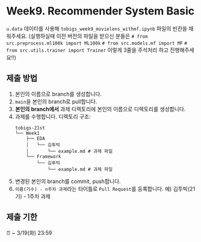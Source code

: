 # Week9. Recommender System Basic

`u.data` 데이터를 사용해 `tobigs_week9_movielens_withmf.ipynb` 파일의 빈칸을 채워주세요.
(실행하실때 이전 버전의 파일을 받으신 분들은 
`# from src.preprocess.ml100k import ML100k`
`# from src.models.mf import MF`
`# from src.utils.trainer import Trainer`
이렇게 3줄을 주석처리 하고 진행해주세요!!)

## 제출 방법
1. 본인의 이름으로 branch를 생성합니다.
2. `main`을 본인의 branch로 pull합니다.
3. **본인의 branch에서** 과제 디렉토리에 본인의 이름으로 디렉토리를 생성합니다.
4. 과제를 수행합니다. 디렉토리 구조:
   ```
   tobigs-21st
   └── Week1
       ├── EDA
       │   └── 김투빅
       │       └── example.md # 과제 파일
       └── Framework
           └── 김투빅
               └── example.md # 과제 파일
   ```
5. 변경된 본인의 branch를 commit, push합니다.
6. `이름(기수) - n주차 과제`라는 타이틀로 `Pull Request`를 등록합니다. 예) 김투빅(21기) - 1주차 과제

## 제출 기한
⏰ ~ 3/19(화) 23:59
